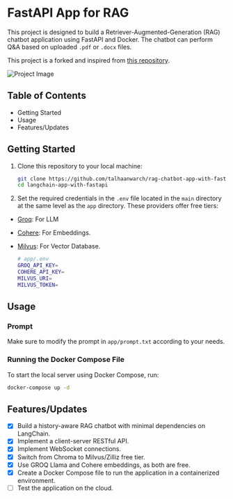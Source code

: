 # FastAPI App for RAG

This project is designed to build a Retriever-Augmented-Generation (RAG) chatbot application using FastAPI and Docker. The chatbot can perform Q&A based on uploaded `.pdf` or `.docx` files.

This project is a forked and inspired from [this repository](https://github.com/jodog0412/rag-chatbot-app-with-fastapi).

![Project Image](https://github.com/user-attachments/assets/e502f8cb-a38f-463d-b918-3a445f3851f8)

## Table of Contents

- Getting Started
- Usage
- Features/Updates

## Getting Started

1. Clone this repository to your local machine:

   ```sh
   git clone https://github.com/talhaanwarch/rag-chatbot-app-with-fastapi.git
   cd langchain-app-with-fastapi
   ```

2. Set the required credentials in the `.env` file located in the `main` directory at the same level as the `app` directory. These providers offer free tiers:
- [Groq](https://groq.com/): For LLM
- [Cohere](https://cohere.com/): For Embeddings.
- [Milvus](https://zilliz.io/): For Vector Database.

   ```sh
   # app/.env
   GROQ_API_KEY=
   COHERE_API_KEY=
   MILVUS_URI=
   MILVUS_TOKEN=
   ```

## Usage
### Prompt
Make sure to modify the prompt in `app/prompt.txt` according to your needs.
### Running the Docker Compose File

To start the local server using Docker Compose, run:

```sh
docker-compose up -d
```

## Features/Updates

- [x] Build a history-aware RAG chatbot with minimal dependencies on LangChain.
- [x] Implement a client-server RESTful API.
- [x] Implement WebSocket connections.
- [x] Switch from Chroma to Milvus/Zilliz free tier.
- [x] Use GROQ Llama and Cohere embeddings, as both are free.
- [x] Create a Docker Compose file to run the application in a containerized environment.
- [ ] Test the application on the cloud.
